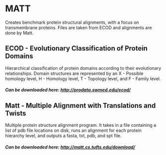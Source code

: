 # MATT
Creates benchmark protein structural alignments, with a focus on transmembrane proteins. Files are taken from ECOD and alignments are done by Matt. 

## ECOD - Evolutionary Classification of Protein Domains
Hierarchical classification of protein domains according to their evolutionary relationships. Domain structures are represented by an X - Possible homology level, H - Homology level, T - Topology level, and F - Family level. 
##### Can be downloaded here: http://prodata.swmed.edu/ecod/

## Matt - Multiple Alignment with Translations and Twists
Multiple protein structure alignment program. It takes in a file containing a list of pdb file locations on disk, runs an alignment for each protein hierarchy level, and outputs a fasta, txt, pdb, and spt file. 
##### Can be downloaded here: http://matt.cs.tufts.edu/download/ 

